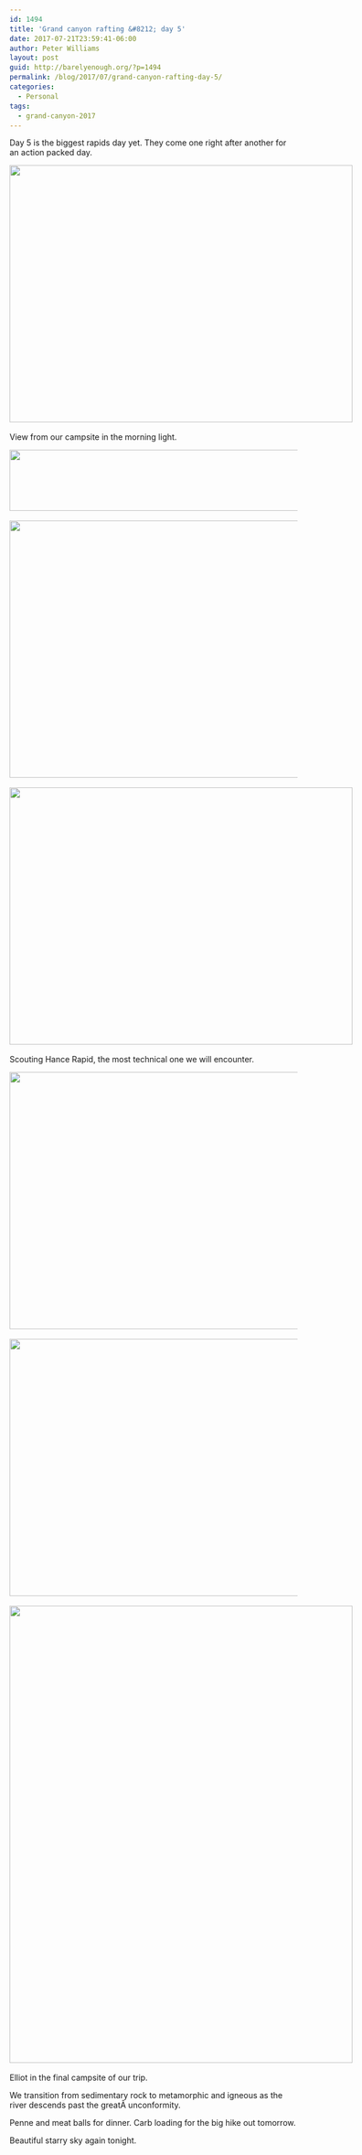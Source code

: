 ```yaml
---
id: 1494
title: 'Grand canyon rafting &#8212; day 5'
date: 2017-07-21T23:59:41-06:00
author: Peter Williams
layout: post
guid: http://barelyenough.org/?p=1494
permalink: /blog/2017/07/grand-canyon-rafting-day-5/
categories:
  - Personal
tags:
  - grand-canyon-2017
---
```

Day 5 is the biggest rapids day yet. They come one right after another for an action packed day.

<div id="attachment_1495" style="width: 610px" class="wp-caption alignnone">
  <a href="/wp-content/uploads/2017/07/P1000214.jpg"><img aria-describedby="caption-attachment-1495" loading="lazy" class="wp-image-1495 size-large" src="/wp-content/uploads/2017/07/P1000214-600x450.jpg" alt="" width="600" height="450" srcset="https://barelyenough.org/wordpress/wp-content/uploads/2017/07/P1000214-600x450.jpg 600w, https://barelyenough.org/wordpress/wp-content/uploads/2017/07/P1000214-150x113.jpg 150w, https://barelyenough.org/wordpress/wp-content/uploads/2017/07/P1000214-300x225.jpg 300w, https://barelyenough.org/wordpress/wp-content/uploads/2017/07/P1000214-768x576.jpg 768w, https://barelyenough.org/wordpress/wp-content/uploads/2017/07/P1000214-700x525.jpg 700w" sizes="(max-width: 600px) 100vw, 600px" /></a>

  <p id="caption-attachment-1495" class="wp-caption-text">
    View from our campsite in the morning light.
  </p>
</div>

[<img loading="lazy" class="alignnone size-large wp-image-1496" src="/wp-content/uploads/2017/07/P1000215-600x107.jpg" alt="" width="600" height="107" srcset="https://barelyenough.org/wordpress/wp-content/uploads/2017/07/P1000215-600x107.jpg 600w, https://barelyenough.org/wordpress/wp-content/uploads/2017/07/P1000215-150x27.jpg 150w, https://barelyenough.org/wordpress/wp-content/uploads/2017/07/P1000215-300x53.jpg 300w, https://barelyenough.org/wordpress/wp-content/uploads/2017/07/P1000215-768x136.jpg 768w, https://barelyenough.org/wordpress/wp-content/uploads/2017/07/P1000215-700x124.jpg 700w" sizes="(max-width: 600px) 100vw, 600px" />](/wp-content/uploads/2017/07/P1000215.jpg)

[<img loading="lazy" class="alignnone size-large wp-image-1497" src="/wp-content/uploads/2017/07/P1000216-600x450.jpg" alt="" width="600" height="450" srcset="https://barelyenough.org/wordpress/wp-content/uploads/2017/07/P1000216-600x450.jpg 600w, https://barelyenough.org/wordpress/wp-content/uploads/2017/07/P1000216-150x113.jpg 150w, https://barelyenough.org/wordpress/wp-content/uploads/2017/07/P1000216-300x225.jpg 300w, https://barelyenough.org/wordpress/wp-content/uploads/2017/07/P1000216-768x576.jpg 768w, https://barelyenough.org/wordpress/wp-content/uploads/2017/07/P1000216-700x525.jpg 700w" sizes="(max-width: 600px) 100vw, 600px" />](/wp-content/uploads/2017/07/P1000216.jpg)

<div id="attachment_1498" style="width: 610px" class="wp-caption alignnone">
  <a href="/wp-content/uploads/2017/07/P1000224.jpg"><img aria-describedby="caption-attachment-1498" loading="lazy" class="wp-image-1498 size-large" src="/wp-content/uploads/2017/07/P1000224-600x450.jpg" alt="" width="600" height="450" srcset="https://barelyenough.org/wordpress/wp-content/uploads/2017/07/P1000224-600x450.jpg 600w, https://barelyenough.org/wordpress/wp-content/uploads/2017/07/P1000224-150x113.jpg 150w, https://barelyenough.org/wordpress/wp-content/uploads/2017/07/P1000224-300x225.jpg 300w, https://barelyenough.org/wordpress/wp-content/uploads/2017/07/P1000224-768x576.jpg 768w, https://barelyenough.org/wordpress/wp-content/uploads/2017/07/P1000224-700x525.jpg 700w" sizes="(max-width: 600px) 100vw, 600px" /></a>

  <p id="caption-attachment-1498" class="wp-caption-text">
    Scouting Hance Rapid, the most technical one we will encounter.
  </p>
</div>

[<img loading="lazy" class="alignnone size-large wp-image-1499" src="/wp-content/uploads/2017/07/P1000229-600x450.jpg" alt="" width="600" height="450" srcset="https://barelyenough.org/wordpress/wp-content/uploads/2017/07/P1000229-600x450.jpg 600w, https://barelyenough.org/wordpress/wp-content/uploads/2017/07/P1000229-150x113.jpg 150w, https://barelyenough.org/wordpress/wp-content/uploads/2017/07/P1000229-300x225.jpg 300w, https://barelyenough.org/wordpress/wp-content/uploads/2017/07/P1000229-768x576.jpg 768w, https://barelyenough.org/wordpress/wp-content/uploads/2017/07/P1000229-700x525.jpg 700w" sizes="(max-width: 600px) 100vw, 600px" />](/wp-content/uploads/2017/07/P1000229.jpg)

[<img loading="lazy" class="alignnone size-large wp-image-1500" src="/wp-content/uploads/2017/07/P1000243-600x450.jpg" alt="" width="600" height="450" srcset="https://barelyenough.org/wordpress/wp-content/uploads/2017/07/P1000243-600x450.jpg 600w, https://barelyenough.org/wordpress/wp-content/uploads/2017/07/P1000243-150x113.jpg 150w, https://barelyenough.org/wordpress/wp-content/uploads/2017/07/P1000243-300x225.jpg 300w, https://barelyenough.org/wordpress/wp-content/uploads/2017/07/P1000243-768x576.jpg 768w, https://barelyenough.org/wordpress/wp-content/uploads/2017/07/P1000243-700x525.jpg 700w" sizes="(max-width: 600px) 100vw, 600px" />](/wp-content/uploads/2017/07/P1000243.jpg)

<div id="attachment_1501" style="width: 610px" class="wp-caption alignnone">
  <a href="/wp-content/uploads/2017/07/P1000244.jpg"><img aria-describedby="caption-attachment-1501" loading="lazy" class="wp-image-1501 size-large" src="/wp-content/uploads/2017/07/P1000244-600x800.jpg" alt="" width="600" height="800" srcset="https://barelyenough.org/wordpress/wp-content/uploads/2017/07/P1000244-600x800.jpg 600w, https://barelyenough.org/wordpress/wp-content/uploads/2017/07/P1000244-113x150.jpg 113w, https://barelyenough.org/wordpress/wp-content/uploads/2017/07/P1000244-225x300.jpg 225w, https://barelyenough.org/wordpress/wp-content/uploads/2017/07/P1000244-768x1024.jpg 768w, https://barelyenough.org/wordpress/wp-content/uploads/2017/07/P1000244-700x933.jpg 700w" sizes="(max-width: 600px) 100vw, 600px" /></a>

  <p id="caption-attachment-1501" class="wp-caption-text">
    Elliot in the final campsite of our trip.
  </p>
</div>

We transition from sedimentary rock to metamorphic and igneous as the river descends past the greatÂ unconformity.

Penne and meat balls for dinner. Carb loading for the big hike out tomorrow.

Beautiful starry sky again tonight.
